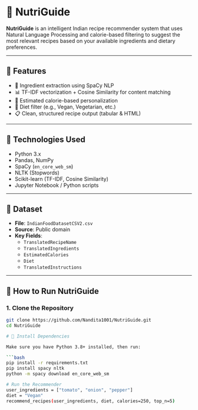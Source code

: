 # 🥗 NutriGuide

**NutriGuide** is an intelligent Indian recipe recommender system that uses Natural Language Processing and calorie-based filtering to suggest the most relevant recipes based on your available ingredients and dietary preferences.

---

## 🚀 Features

- 🧠 Ingredient extraction using SpaCy NLP
- 📊 TF-IDF vectorization + Cosine Similarity for content matching
- 🔢 Estimated calorie-based personalization
- 🌱 Diet filter (e.g., Vegan, Vegetarian, etc.)
- 📋 Clean, structured recipe output (tabular & HTML)

---

## 🧠 Technologies Used

- Python 3.x
- Pandas, NumPy
- SpaCy (`en_core_web_sm`)
- NLTK (Stopwords)
- Scikit-learn (TF-IDF, Cosine Similarity)
- Jupyter Notebook / Python scripts

---

## 📂 Dataset

- **File**: `IndianFoodDatasetCSV2.csv`
- **Source**: Public domain 
- **Key Fields**:
  - `TranslatedRecipeName`
  - `TranslatedIngredients`
  - `EstimatedCalories`
  - `Diet`
  - `TranslatedInstructions`

---

## 🧪 How to Run NutriGuide

### 1. Clone the Repository
```bash
git clone https://github.com/Nandita1001/NutriGuide.git
cd NutriGuide

# 🔧 Install Dependencies

Make sure you have Python 3.8+ installed, then run:

```bash
pip install -r requirements.txt
pip install spacy nltk
python -m spacy download en_core_web_sm

# Run the Recommender
user_ingredients = ["tomato", "onion", "pepper"]
diet = "Vegan"
recommend_recipes(user_ingredients, diet, calories=250, top_n=5)

